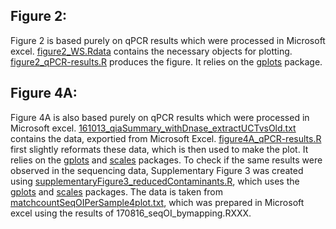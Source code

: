 ## Figure 2:
Figure 2 is based purely on qPCR results which were processed in Microsoft excel. [figure2_WS.Rdata](figure2_WS.Rdata) contains the necessary objects for plotting. [figure2_qPCR-results.R](figure2_qPCR-results.R) produces the figure. It relies on the [gplots](https://cran.r-project.org/web/packages/gplots/index.html) package.

## Figure 4A:
Figure 4A is also based purely on qPCR results which were processed in Microsoft excel. [161013_qiaSummary_withDnase_extractUCTvsOld.txt](161013_qiaSummary_withDnase_extractUCTvsOld.txt) contains the data, exportied from Microsoft Excel. [figure4A_qPCR-results.R](figure4A_qPCR-results.R) first slightly reformats these data, which is then used to make the plot. It relies on the [gplots](https://cran.r-project.org/web/packages/gplots/index.html) and [scales](https://cran.r-project.org/web/packages/scales/) packages.
To check if the same results were observed in the sequencing data, Supplementary Figure 3 was created using [supplementaryFigure3_reducedContaminants.R](supplementaryFigure3_reducedContaminants.R), which uses the [gplots](https://cran.r-project.org/web/packages/gplots/index.html) and [scales](https://cran.r-project.org/web/packages/scales/) packages. The data is taken from [matchcountSeqOIPerSample4plot.txt](matchcountSeqOIPerSample4plot.txt), which was prepared in Microsoft excel using the results of 170816_seqOI_bymapping.RXXX.